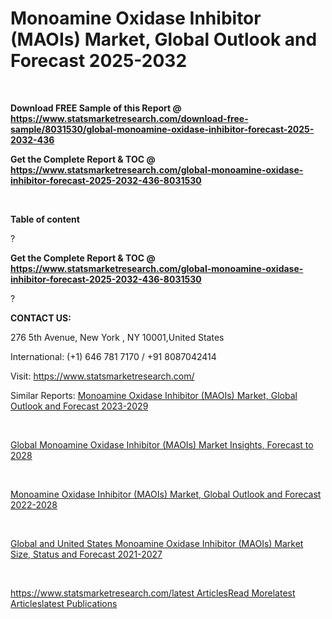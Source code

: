 <h1>Monoamine Oxidase Inhibitor (MAOIs) Market, Global Outlook and Forecast 2025-2032</h1><br/><p><strong>Download FREE Sample of this Report @ <a href="https://www.statsmarketresearch.com/download-free-sample/8031530/global-monoamine-oxidase-inhibitor-forecast-2025-2032-436">https://www.statsmarketresearch.com/download-free-sample/8031530/global-monoamine-oxidase-inhibitor-forecast-2025-2032-436</a></strong></p>
 
 
 
 <div><b>Get the Complete Report & TOC @ <a href="https://www.statsmarketresearch.com/global-monoamine-oxidase-inhibitor-forecast-2025-2032-436-8031530">https://www.statsmarketresearch.com/global-monoamine-oxidase-inhibitor-forecast-2025-2032-436-8031530</a></b></div>
 
 
 
 <p><br />
 
 <b>Table of content</b></p>
 
 
 
 <p>? </p>
 
 
 
 <div><b>Get the Complete Report & TOC @ <a href="https://www.statsmarketresearch.com/global-monoamine-oxidase-inhibitor-forecast-2025-2032-436-8031530">https://www.statsmarketresearch.com/global-monoamine-oxidase-inhibitor-forecast-2025-2032-436-8031530</a></b></div>
 
 
 
 <p>? </p>
 
 
 
 <p><b>CONTACT US:</b><br />
 
 276 5th Avenue, New York , NY 10001,United States<br />
 
 International: (+1) 646 781 7170 / +91 8087042414<br />
 
 Visit: <a href="https://www.statsmarketresearch.com/">https://www.statsmarketresearch.com/</a><br />
 
 Similar Reports: <a href="https://www.statsmarketresearch.com/global-monoamine-oxidase-inhibitor-forecast-2025-2032-436-8031530">Monoamine Oxidase Inhibitor (MAOIs) Market, Global Outlook and Forecast 2023-2029</a><br />
 
 <br />
 
 <a href="https://www.statsmarketresearch.com/global-monoamine-oxidase-inhibitor-forecast-2025-2032-436-8031530">Global Monoamine Oxidase Inhibitor (MAOIs) Market Insights, Forecast to 2028</a><br />
 
 <br />
 
 <a href="https://www.statsmarketresearch.com/global-monoamine-oxidase-inhibitor-forecast-2025-2032-436-8031530">Monoamine Oxidase Inhibitor (MAOIs) Market, Global Outlook and Forecast 2022-2028</a><br />
 
 <br />
 
 <a href="https://www.statsmarketresearch.com/global-monoamine-oxidase-inhibitor-forecast-2025-2032-436-8031530">Global and United States Monoamine Oxidase Inhibitor (MAOIs) Market Size, Status and Forecast 2021-2027</a><br />
 
 <br />
 
 <a href="https://gyeongbokgung.com">https://www.statsmarketresearch.com/</a><a href="https://hallyeomaritime.com">latest Articles</a><a href="https://jingwansa.com">Read More</a><a href="https://nguoiviet.jp/">latest Articles</a><a href="https://www.intelmarketresearch.com/">latest Publications</a></p>